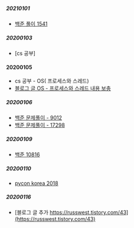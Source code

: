 ##### 20210101
- [백준 풀이 1541](https://russwest.tistory.com/66)

##### 20200103
- [cs 공부]

#### 20200105
- cs 공부 - OS( 프로세스와 스레드)
- [블로그 글 OS - 프로세스와 스레드 내용 보충](https://russwest.tistory.com/59)
##### 20200106
- [백준 문제풀이 - 9012](https://russwest.tistory.com/67)
- [백준 문제풀이 - 17298](https://russwest.tistory.com/68)


##### 20200109
- [백준 10816](https://russwest.tistory.com/69)


##### 20200110
- [pycon korea 2018](https://russwest.tistory.com/70)

##### 20200116
- [블로그 글 추가 https://russwest.tistory.com/43](https://russwest.tistory.com/43)
